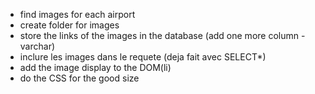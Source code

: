 - find images for each airport
- create folder for images
- store the links of the images in the database (add one more column - varchar)
- inclure les images dans le requete (deja fait avec SELECT*)
- add the image display to the DOM(li)
- do the CSS for the good size
